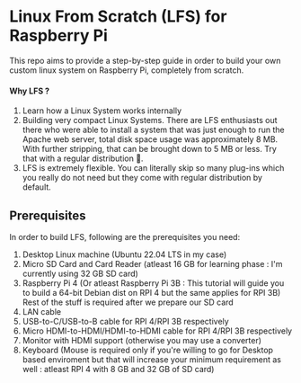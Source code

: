 # Linux From Scratch (LFS) for Raspberry Pi 
This repo aims to provide a step-by-step guide in order to build your own custom linux system on Raspberry Pi, completely from scratch. 
#### Why LFS ? 
  1.  Learn how a Linux System works internally
  2.  Building very compact Linux Systems. There are LFS enthusiasts out there who were able to install a system that was just enough to run the Apache web server, total disk space usage was approximately 8 MB. With further stripping, that can be brought down to 5 MB or less. Try that with a regular distribution 👀.
  3.  LFS is extremely flexible. You can literally skip so many plug-ins which you really do not need but they come with regular distribution by default. 
## Prerequisites
In order to build LFS, following are the prerequisites you need:
  1.  Desktop Linux machine (Ubuntu 22.04 LTS in my case)
  2.  Micro SD Card and Card Reader (atleast 16 GB for learning phase : I'm currently using 32 GB SD card)
  3.  Raspberry Pi 4 (Or atleast Raspberry Pi 3B : This tutorial will guide you to build a 64-bit Debian dist on RPI 4 but the same applies for RPI 3B)
  Rest of the stuff is required after we prepare our SD card
  4.  LAN cable
  5.  USB-to-C/USB-to-B cable for RPI 4/RPI 3B respectively
  6.  Micro HDMI-to-HDMI/HDMI-to-HDMI cable for RPI 4/RPI 3B respectively
  7.  Monitor with HDMI support (otherwise you may use a converter)
  8.  Keyboard (Mouse is required only if you're willing to go for Desktop based enviroment but that will increase your minimum requirement as well : atleast RPI 4 with 8 GB and 32 GB of SD card)
